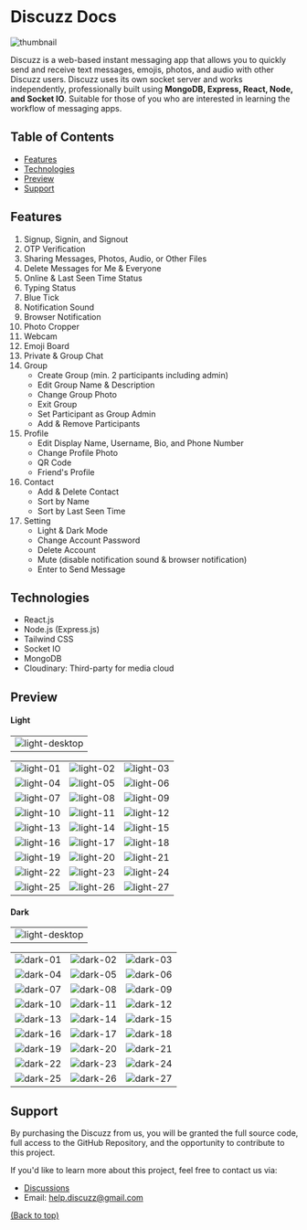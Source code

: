# Discuzz Docs

![thumbnail](preview/thumbnail.png)

Discuzz is a web-based instant messaging app that allows you to quickly send and receive text messages, emojis, photos, and audio with other Discuzz users. Discuzz uses its own socket server and works independently, professionally built using **MongoDB, Express, React, Node, and Socket IO**. Suitable for those of you who are interested in learning the workflow of messaging apps.

## Table of Contents

- [Features](#features)
- [Technologies](#technologies)
- [Preview](#preview)
- [Support](#support)

## Features

1. Signup, Signin, and Signout
1. OTP Verification
1. Sharing Messages, Photos, Audio, or Other Files
1. Delete Messages for Me & Everyone
1. Online & Last Seen Time Status
1. Typing Status
1. Blue Tick
1. Notification Sound
1. Browser Notification
1. Photo Cropper
1. Webcam
1. Emoji Board
1. Private & Group Chat
1. Group
   - Create Group (min. 2 participants including admin)
   - Edit Group Name & Description
   - Change Group Photo
   - Exit Group
   - Set Participant as Group Admin
   - Add & Remove Participants
1. Profile
   - Edit Display Name, Username, Bio, and Phone Number
   - Change Profile Photo
   - QR Code
   - Friend's Profile
1. Contact
   - Add & Delete Contact
   - Sort by Name
   - Sort by Last Seen Time
1. Setting
   - Light & Dark Mode
   - Change Account Password
   - Delete Account
   - Mute (disable notification sound & browser notification)
   - Enter to Send Message

## Technologies

- React.js
- Node.js (Express.js)
- Tailwind CSS
- Socket IO
- MongoDB
- Cloudinary: Third-party for media cloud

## Preview

#### Light

|                                             |
| :-----------------------------------------: |
| ![light-desktop](preview/light-desktop.png) |

|                                   |                                   |                                   |
| :-------------------------------: | :-------------------------------: | :-------------------------------: |
| ![light-01](preview/light-01.png) | ![light-02](preview/light-02.png) | ![light-03](preview/light-03.png) |
| ![light-04](preview/light-04.png) | ![light-05](preview/light-05.png) | ![light-06](preview/light-06.png) |
| ![light-07](preview/light-07.png) | ![light-08](preview/light-08.png) | ![light-09](preview/light-09.png) |
| ![light-10](preview/light-10.png) | ![light-11](preview/light-11.png) | ![light-12](preview/light-12.png) |
| ![light-13](preview/light-13.png) | ![light-14](preview/light-14.png) | ![light-15](preview/light-15.png) |
| ![light-16](preview/light-16.png) | ![light-17](preview/light-17.png) | ![light-18](preview/light-18.png) |
| ![light-19](preview/light-19.png) | ![light-20](preview/light-20.png) | ![light-21](preview/light-21.png) |
| ![light-22](preview/light-22.png) | ![light-23](preview/light-23.png) | ![light-24](preview/light-24.png) |
| ![light-25](preview/light-25.png) | ![light-26](preview/light-26.png) | ![light-27](preview/light-27.png) |

#### Dark

|                                            |
| :----------------------------------------: |
| ![light-desktop](preview/dark-desktop.png) |

|                                 |                                 |                                 |
| :-----------------------------: | :-----------------------------: | :-----------------------------: |
| ![dark-01](preview/dark-01.png) | ![dark-02](preview/dark-02.png) | ![dark-03](preview/dark-03.png) |
| ![dark-04](preview/dark-04.png) | ![dark-05](preview/dark-05.png) | ![dark-06](preview/dark-06.png) |
| ![dark-07](preview/dark-07.png) | ![dark-08](preview/dark-08.png) | ![dark-09](preview/dark-09.png) |
| ![dark-10](preview/dark-10.png) | ![dark-11](preview/dark-11.png) | ![dark-12](preview/dark-12.png) |
| ![dark-13](preview/dark-13.png) | ![dark-14](preview/dark-14.png) | ![dark-15](preview/dark-15.png) |
| ![dark-16](preview/dark-16.png) | ![dark-17](preview/dark-17.png) | ![dark-18](preview/dark-18.png) |
| ![dark-19](preview/dark-19.png) | ![dark-20](preview/dark-20.png) | ![dark-21](preview/dark-21.png) |
| ![dark-22](preview/dark-22.png) | ![dark-23](preview/dark-23.png) | ![dark-24](preview/dark-24.png) |
| ![dark-25](preview/dark-25.png) | ![dark-26](preview/dark-26.png) | ![dark-27](preview/dark-27.png) |

## Support

By purchasing the Discuzz from us, you will be granted the full source code, full access to the GitHub Repository, and the opportunity to contribute to this project.

If you'd like to learn more about this project, feel free to contact us via:

- [Discussions](https://github.com/febriadj/discuzz-docs/discussions)
- Email: help.discuzz@gmail.com

[(Back to top)](#discuzz-docs)
